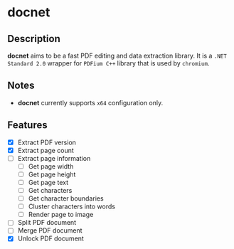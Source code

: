 # docnet

## Description

**docnet** aims to be a fast PDF editing and data extraction library. It is a `.NET Standard 2.0` wrapper for `PDFium C++` library that is used by `chromium`.

## Notes

* **docnet** currently supports `x64` configuration only.

## Features

- [x] Extract PDF version
- [x] Extract page count
- [ ] Extract page information
   - [ ] Get page width
   - [ ] Get page height
   - [ ] Get page text
   - [ ] Get characters
   - [ ] Get character boundaries
   - [ ] Cluster characters into words
   - [ ] Render page to image
- [ ] Split PDF document
- [ ] Merge PDF document
- [x] Unlock PDF document